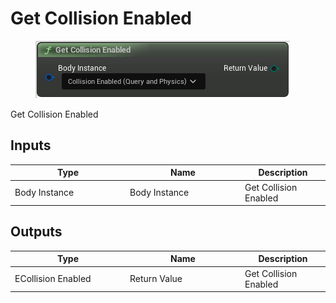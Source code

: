 # Get Collision Enabled

<div align="left" data-full-width="false">

<figure><img src="Get_Collision_Enabled.png" alt=""><figcaption></figcaption></figure>

</div>

Get Collision Enabled

## Inputs

<table>
<thead><tr><th width="170">Type</th><th width="170">Name</th><th>Description</th></tr></thead>
<tbody>
<tr><td>Body Instance</td><td>Body Instance</td><td>Get Collision Enabled</td></tr>
</tbody>
</table>

## Outputs

<table>
<thead><tr><th width="170">Type</th><th width="170">Name</th><th>Description</th></tr></thead>
<tbody>
<tr><td>ECollision Enabled</td><td>Return Value</td><td>Get Collision Enabled</td></tr>
</tbody>
</table>